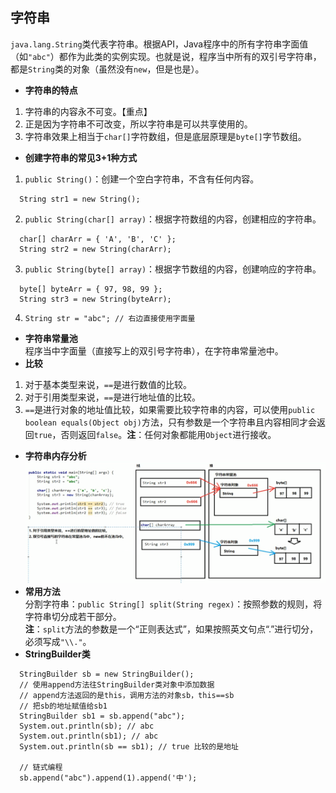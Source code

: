 ## 字符串
`java.lang.String`类代表字符串。根据API，Java程序中的所有字符串字面值（如`"abc"`）都作为此类的实例实现。也就是说，程序当中所有的双引号字符串，都是`String`类的对象（虽然没有`new`，但是也是）。
- **字符串的特点**
1. 字符串的内容永不可变。【重点】
2. 正是因为字符串不可改变，所以字符串是可以共享使用的。
3. 字符串效果上相当于`char[]`字符数组，但是底层原理是`byte[]`字节数组。
- **创建字符串的常见3+1种方式**     
1. `public String()`：创建一个空白字符串，不含有任何内容。  
```
  String str1 = new String();
```
2. `public String(char[] array)`：根据字符数组的内容，创建相应的字符串。
```
  char[] charArr = { 'A', 'B', 'C' };
  String str2 = new String(charArr);
```
3. `public String(byte[] array)`：根据字节数组的内容，创建响应的字符串。 
```
  byte[] byteArr = { 97, 98, 99 };
  String str3 = new String(byteArr);
```   
4. `String str = "abc"; // 右边直接使用字面量`
- **字符串常量池**  
程序当中字面量（直接写上的双引号字符串），在字符串常量池中。
- **比较**
1. 对于基本类型来说，`==`是进行数值的比较。
2. 对于引用类型来说，`==`是进行地址值的比较。
3. `==`是进行对象的地址值比较，如果需要比较字符串的内容，可以使用`public boolean equals(Object obj)`方法，只有参数是一个字符串且内容相同才会返回`true`，否则返回`false`。**注**：任何对象都能用`Object`进行接收。
- **字符串内存分析**
![](./Pics/字符串1.png)
- **常用方法**  
分割字符串：`public String[] split(String regex)`：按照参数的规则，将字符串切分成若干部分。  
**注**：`split`方法的参数是一个“正则表达式”，如果按照英文句点“.”进行切分，必须写成`"\\."`。
- **StringBuilder类**
```
  StringBuilder sb = new StringBuilder();
  // 使用append方法往StringBuilder类对象中添加数据
  // append方法返回的是this，调用方法的对象sb，this==sb
  // 把sb的地址赋值给sb1
  StringBuilder sb1 = sb.append("abc");
  System.out.println(sb); // abc
  System.out.println(sb1); // abc
  System.out.println(sb == sb1); // true 比较的是地址
  
  // 链式编程
  sb.append("abc").append(1).append('中');
```
